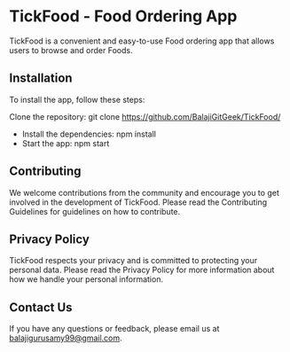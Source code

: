 # TickFood - Food Ordering App
TickFood is a convenient and easy-to-use Food ordering app that allows users to browse and order Foods.

## Installation
To install the app, follow these steps:

Clone the repository: git clone https://github.com/BalajiGitGeek/TickFood/
* Install the dependencies: npm install
* Start the app: npm start

## Contributing
We welcome contributions from the community and encourage you to get involved in the development of TickFood. Please read the Contributing Guidelines for guidelines on how to contribute.

## Privacy Policy
TickFood respects your privacy and is committed to protecting your personal data. Please read the Privacy Policy for more information about how we handle your personal information.

## Contact Us
If you have any questions or feedback, please email us at balajigurusamy99@gmail.com.

